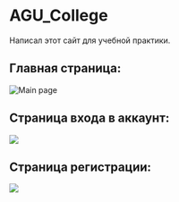 # AGU_College
 Написал этот сайт для учебной практики.

## Главная страница:
![Main page](screenshots/main_page.png "Main page")

## Cтраница входа в аккаунт:
![](screenshots/specialities_page.png)

## Cтраница регистрации:
![](screenshots/contacts_page.png)
